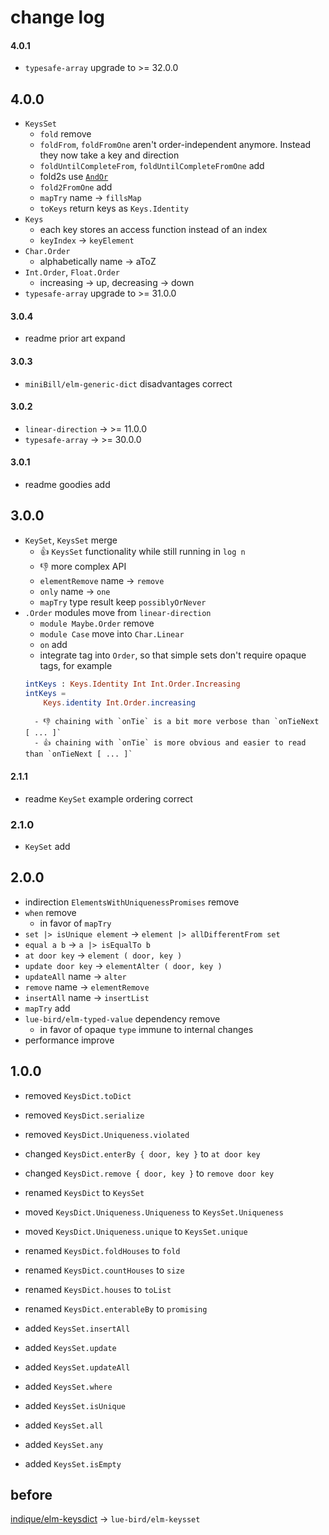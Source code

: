 # change log

#### 4.0.1

- `typesafe-array` upgrade to >= 32.0.0

## 4.0.0

- `KeysSet`
    - `fold` remove
    - `foldFrom`, `foldFromOne` aren't order-independent anymore. Instead they now take a key and direction
    - `foldUntilCompleteFrom`, `foldUntilCompleteFromOne` add
    - fold2s use [`AndOr`](https://dark.elm.dmy.fr/packages/lue-bird/elm-and-or/latest/)
    - `fold2FromOne` add
    - `mapTry` name → `fillsMap`
    - `toKeys` return keys as `Keys.Identity`
- `Keys`
    - each key stores an access function instead of an index
    - `keyIndex` → `keyElement`
- `Char.Order`
    - alphabetically name → aToZ
- `Int.Order`, `Float.Order`
    - increasing → up, decreasing → down
- `typesafe-array` upgrade to >= 31.0.0

#### 3.0.4

- readme prior art expand

#### 3.0.3

- `miniBill/elm-generic-dict` disadvantages correct

#### 3.0.2

- `linear-direction` → >= 11.0.0
- `typesafe-array` → >= 30.0.0

#### 3.0.1

- readme goodies add

## 3.0.0

- `KeySet`, `KeysSet` merge
    - 👍 `KeysSet` functionality while still running in `log n`
    - 👎 more complex API
    - `elementRemove` name → `remove`
    - `only` name → `one`
    - `mapTry` type result keep `possiblyOrNever`
- `.Order` modules move from `linear-direction`
    - `module Maybe.Order` remove
    - `module Case` move into `Char.Linear`
    - `on` add
    - integrate tag into `Order`, so that simple sets don't require opaque tags,
    for example
    ```elm
    intKeys : Keys.Identity Int Int.Order.Increasing
    intKeys =
        Keys.identity Int.Order.increasing
    ```
        - 👎 chaining with `onTie` is a bit more verbose than `onTieNext [ ... ]`
        - 👍 chaining with `onTie` is more obvious and easier to read than `onTieNext [ ... ]`

#### 2.1.1

- readme `KeySet` example ordering correct

### 2.1.0

- `KeySet` add

## 2.0.0

- indirection `ElementsWithUniquenessPromises` remove
- `when` remove
    - in favor of `mapTry`
- `set |> isUnique element` → `element |> allDifferentFrom set`
- `equal a b` → `a |> isEqualTo b`
- `at door key` → `element ( door, key )`
- `update door key` → `elementAlter ( door, key )`
- `updateAll` name → `alter`
- `remove` name → `elementRemove`
- `insertAll` name → `insertList`
- `mapTry` add
- `lue-bird/elm-typed-value` dependency remove
    - in favor of opaque `type` immune to internal changes
- performance improve

## 1.0.0

- removed `KeysDict.toDict`
- removed `KeysDict.serialize`
- removed `KeysDict.Uniqueness.violated`
- changed `KeysDict.enterBy { door, key }` to `at door key`
- changed `KeysDict.remove { door, key }` to `remove door key`

- renamed `KeysDict` to `KeysSet`
- moved `KeysDict.Uniqueness.Uniqueness` to `KeysSet.Uniqueness`
- moved `KeysDict.Uniqueness.unique` to `KeysSet.unique`
- renamed `KeysDict.foldHouses` to `fold`
- renamed `KeysDict.countHouses` to `size`
- renamed `KeysDict.houses` to `toList`
- renamed `KeysDict.enterableBy` to `promising`

- added `KeysSet.insertAll`
- added `KeysSet.update`
- added `KeysSet.updateAll`
- added `KeysSet.where`
- added `KeysSet.isUnique`
- added `KeysSet.all`
- added `KeysSet.any`
- added `KeysSet.isEmpty`

## before
[indique/elm-keysdict](https://package.elm-lang.org/packages/indique/elm-keysdict/latest/) → `lue-bird/elm-keysset`
